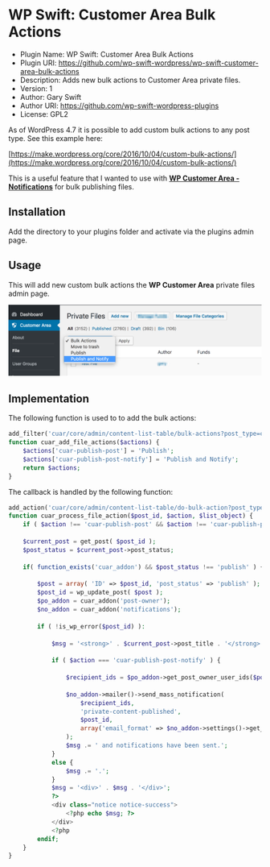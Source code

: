 # WP Swift: Customer Area Bulk Actions

 * Plugin Name: WP Swift: Customer Area Bulk Actions
 * Plugin URI: https://github.com/wp-swift-wordpress/wp-swift-customer-area-bulk-actions
 * Description: Adds new bulk actions to Customer Area private files.
 * Version: 1
 * Author: Gary Swift
 * Author URI: https://github.com/wp-swift-wordpress-plugins
 * License: GPL2


As of WordPress 4.7 it is possible to add custom bulk actions to any post type. See this example here: 

[https://make.wordpress.org/core/2016/10/04/custom-bulk-actions/](https://make.wordpress.org/core/2016/10/04/custom-bulk-actions/)

This is a useful feature that I wanted to use with **[WP Customer Area - Notifications](http://wp-customerarea.com)** for bulk publishing files.

## Installation

Add the directory to your plugins folder and activate via the plugins admin page.

## Usage

This will add new custom bulk actions the **WP Customer Area** private files admin page.

![alt text][logo]

[logo]: image.png "New Bulk Actions"

## Implementation

The following function is used to to add the bulk actions:

```php
add_filter('cuar/core/admin/content-list-table/bulk-actions?post_type=cuar_private_file', 'cuar_add_file_actions');
function cuar_add_file_actions($actions) {
    $actions['cuar-publish-post'] = 'Publish';
    $actions['cuar-publish-post-notify'] = 'Publish and Notify';
    return $actions;
}
```

The callback is handled by the following function:

```php
add_action('cuar/core/admin/content-list-table/do-bulk-action?post_type=cuar_private_file', 'cuar_process_file_action', 10, 3);
function cuar_process_file_action($post_id, $action, $list_object) {
    if ( $action !== 'cuar-publish-post' && $action !== 'cuar-publish-post-notify' ) return;

    $current_post = get_post( $post_id );
    $post_status = $current_post->post_status;   

    if( function_exists('cuar_addon') && $post_status !== 'publish' ) {
    
        $post = array( 'ID' => $post_id, 'post_status' => 'publish' );
        $post_id = wp_update_post( $post );
        $po_addon = cuar_addon('post-owner'); 
        $no_addon = cuar_addon('notifications');
        
        if ( !is_wp_error($post_id) ): 

            $msg = '<strong>' . $current_post->post_title . '</strong> has been published';

            if ( $action === 'cuar-publish-post-notify' ) {

                $recipient_ids = $po_addon->get_post_owner_user_ids($post_id);

                $no_addon->mailer()->send_mass_notification(
                    $recipient_ids, 
                    'private-content-published', 
                    $post_id, 
                    array('email_format' => $no_addon->settings()->get_email_format())
                );
                $msg .= ' and notifications have been sent.';
            }
            else {
                $msg .= '.';
            }
            $msg = '<div>' . $msg . '</div>';
            ?>
            <div class="notice notice-success">
                <?php echo $msg; ?>
            </div>
            <?php
        endif;
    }
}
```
